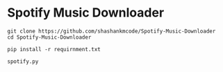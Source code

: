 # Spotify Music Downloader
```
git clone https://github.com/shashankmcode/Spotify-Music-Downloader
cd Spotify-Music-Downloader
```
```
pip install -r requirnment.txt
```
```
spotify.py
```
